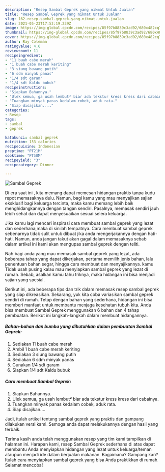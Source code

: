 ```yaml
---
description: "Resep Sambal Geprek yang nikmat Untuk Jualan"
title: "Resep Sambal Geprek yang nikmat Untuk Jualan"
slug: 162-resep-sambal-geprek-yang-nikmat-untuk-jualan
date: 2021-05-23T17:53:19.239Z
image: https://img-global.cpcdn.com/recipes/85f97b8839c3ad92/680x482cq70/sambal-geprek-foto-resep-utama.jpg
thumbnail: https://img-global.cpcdn.com/recipes/85f97b8839c3ad92/680x482cq70/sambal-geprek-foto-resep-utama.jpg
cover: https://img-global.cpcdn.com/recipes/85f97b8839c3ad92/680x482cq70/sambal-geprek-foto-resep-utama.jpg
author: Ray Coleman
ratingvalue: 4.6
reviewcount: 11
recipeingredient:
- "11 buah cabe merah"
- "1 buah cabe merah keriting"
- "3 siung bawang putih"
- "6 sdm minyak panas"
- "1/4 sdt garam"
- "1/4 sdt Kaldu bubuk"
recipeinstructions:
- "Siapkan Bahannya."
- "Ulek semua, ga usah lembut² biar ada tekstur kress kress dari cabainya."
- "Tuangkan minyak panas kedalam cobek, aduk rata."
- "Siap disajikan...."
categories:
- Resep
tags:
- sambal
- geprek

katakunci: sambal geprek 
nutrition: 153 calories
recipecuisine: Indonesian
preptime: "PT21M"
cooktime: "PT50M"
recipeyield: "3"
recipecategory: Dinner

---
```



![Sambal Geprek](https://img-global.cpcdn.com/recipes/85f97b8839c3ad92/680x482cq70/sambal-geprek-foto-resep-utama.jpg)

Di era  saat ini , kita memang dapat memesan hidangan praktis tanpa kudu repot memasaknya dulu. Namun, bagi kamu yang mau menyajikan sajian eksklusif bagi keluarga tercinta, maka kamu memang lebih baik menghidangkannya dengan tangan sendiri. Pasalnya, memasak sendiri jauh lebih sehat dan dapat menyesuaikan sesuai selera keluarga.

Jika kamu lagi mencari inspirasi cara membuat sambal geprek yang lezat dan sederhana,maka di sinilah tempatnya. Cara membuat sambal geprek  sebenarnya tidak sulit untuk dibuat jika anda mengerjakannya dengan hati-hati. Namun, anda jangan takut akan gagal dalam memasaknya 
sebab dalam artikel ini kami akan mengupas sambal geprek dengan teliti.  



Nah bagi anda yang mau memasak sambal geprek yang lezat, ada beberapa tahap yang dapat dikerjakan, pertama memilih jenis bahan, lalu penentuan bahan segar, hingga cara membuat dan menyajikannya. kamu Tidak usah pusing kalau mau menyiapkan sambal geprek yang lezat di rumah. Sebab, asalkan kamu  tahu triknya, maka hidangan ini bisa menjadi sajian yang spesial.

Berikut ini, ada beberapa tips dan trik dalam memasak resep sambal geprek yang siap dikreasikan. Sekarang, yuk kita coba variasikan sambal geprek sendiri di rumah. Tetap dengan bahan yang sederhana, hidangan ini bisa memberi manfaat untuk membantu menjaga kesehatan tubuh kita. Anda bisa membuat Sambal Geprek menggunakan 6 bahan dan 4 tahap pembuatan. Berikut ini langkah-langkah dalam membuat hidangannya.

<!--inarticleads1-->

##### Bahan-bahan dan bumbu yang dibutuhkan dalam pembuatan Sambal Geprek:

1. Sediakan 11 buah cabe merah
1. Ambil 1 buah cabe merah keriting
1. Sediakan 3 siung bawang putih
1. Sediakan 6 sdm minyak panas
1. Gunakan 1/4 sdt garam
1. Siapkan 1/4 sdt Kaldu bubuk




<!--inarticleads2-->

##### Cara membuat Sambal Geprek:

1. Siapkan Bahannya.
1. Ulek semua, ga usah lembut² biar ada tekstur kress kress dari cabainya.
1. Tuangkan minyak panas kedalam cobek, aduk rata.
1. Siap disajikan....




Jadi, itulah artikel tentang  sambal geprek  yang praktis dan gampang dilakukan versi kami. Semoga anda dapat melakukannya dengan hasil yang terbaik. 

Terima kasih anda telah menggunakan resep yang tim kami tampilkan di halaman ini. Harapan kami, resep  Sambal Geprek sederhana di atas dapat membantu Anda menyiapkan hidangan yang lezat untuk keluarga/teman ataupun menjadi ide dalam berjualan makanan. Bagaimana? Gampang kan? Itulah cara menyiapkan sambal geprek yang bisa Anda praktikkan di rumah. Selamat mencoba!

